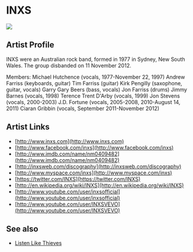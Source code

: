 # INXS

![](../../asssets/artists/INXS.png)

## Artist Profile

INXS were an Australian rock band, formed in 1977 in Sydney, New South Wales. The group disbanded on 11 November 2012.

Members: 
Michael Hutchence (vocals, 1977-November 22, 1997)
Andrew Farriss (keyboards, guitar)
Tim Farriss (guitar)
Kirk Pengilly (saxophone, guitar, vocals)
Garry Gary Beers (bass, vocals)
Jon Farriss (drums)
Jimmy Barnes (vocals, 1998)
Terence Trent D'Arby (vocals, 1999)
Jon Stevens (vocals, 2000-2003)
J.D. Fortune (vocals, 2005-2008, 2010-August 14, 2011)
Ciaran Gribbin (vocals, September 2011-November 2012)

## Artist Links

- [http://www.inxs.com](http://www.inxs.com)
- [http://www.facebook.com/inxs](http://www.facebook.com/inxs)
- [http://www.imdb.com/name/nm0409482](http://www.imdb.com/name/nm0409482)
- [http://inxsweb.com/discography](http://inxsweb.com/discography)
- [http://www.myspace.com/inxs](http://www.myspace.com/inxs)
- [https://twitter.com/INXS](https://twitter.com/INXS)
- [http://en.wikipedia.org/wiki/INXS](http://en.wikipedia.org/wiki/INXS)
- [http://www.youtube.com/user/inxsofficial](http://www.youtube.com/user/inxsofficial)
- [http://www.youtube.com/user/INXSVEVO](http://www.youtube.com/user/INXSVEVO)


## See also

- [Listen Like Thieves](INXS-Listen_Like_Thieves.md)
